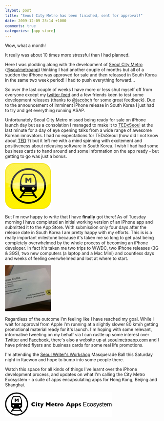 ```yaml
---
layout: post
title: "Seoul City Metro has been finished, sent for approval!"
date: 2009-12-09 23:14 +1000
comments: true
categories: [app store]
---
```


Wow, what a month!

It really was about 10 times more stressful than I had planned.

Here I was plodding along with the development of [Seoul City Metro][1] ([@soulmetroapp][2]) thinking I had another couple of months but all of a sudden the iPhone was approved for sale and then released in South Korea in the same two week period! I had to push everything forward...

So over the last couple of weeks I have more or less shut myself off from everyone except my [twitter feed][3] and a few friends keen to test some development releases (thanks to [@jacobch][4] for some great feedback). Due to the announcement of imminent iPhone release in South Korea I just had to try and get everything running ASAP.

Unfortunately Seoul City Metro missed being ready for sale on iPhone launch day but as a consolation I managed to make it to [TEDxSeoul][5] at the last minute for a day of eye opening talks from a wide range of awesome Korean innovators. I had no expectations for TEDxSeoul (how did I not know about [TED][6] ?) but it left me with a mind spinning with excitement and positiveness about releasing software in South Korea. I wish I had had some business cards to hand around and some information on the app ready - but getting to go was just a bonus.

![Seoul City Metro](/images/SeoulMetro512x512_V2-150x150.png)

But I'm now happy to write that I have **finally** got there! As of Tuesday morning I have completed an initial working version of an iPhone app and submitted it to the App Store. With submission only four days after the release date in South Korea I am pretty happy with my efforts. This is is a really important milestone because it's taken me so long to get past being completely overwhelmed by the whole process of becoming an iPhone developer. In fact it's taken me two trips to WWDC, two iPhone releases (3G & 3GS), two new computers (a 
laptop and a Mac Mini) and countless days and weeks of feeling overwhelmed and lost at where to start.

![JCMultimedia Business Cards](/images/businessCards2009.jpg)

Regardless of the outcome I'm feeling like I have reached my goal. While I wait for approval from Apple I'm running at a slightly slower 80 km/h getting promotional material ready for it's launch. I'm hoping with some relevant, informative tweeting on my behalf via I can rustle up some interest over [Twitter][2] and [Facebook][7], there's also a website up at [seoulmetroapp.com][1] and I have printed flyers and business cards for some real life promotions.

I'm attending the [Seoul Writer's Workshop][8] Masquerade Ball this Saturday night in Itaewon and hope to bump into some people there.

Watch this space for all kinds of things I've learnt over the iPhone development process, and updates on what I'm calling the City Metro Ecosystem - a suite of apps encapsulating apps for Hong Kong, Beijing and Shanghai.

![City Metro Apps Ecosystem](/images/citymetroapps-ecosystem.png)

[1]: http://www.seoulmetroapp.com "Seoul City Metro website"
[2]: http://twitter.com/seoulmetroapp "@SeoulMetroApp on Twitter"
[3]: http://twitter.com/sirjec
[4]: http://twitter.com/jacobch
[5]: http://www.tedxseoul.com
[6]: http://www.ted.com
[7]: https://www.facebook.com/SeoulCityMetro "Seoul City Metro on Facebook"
[8]: http://seoulwriters.wordpress.com
